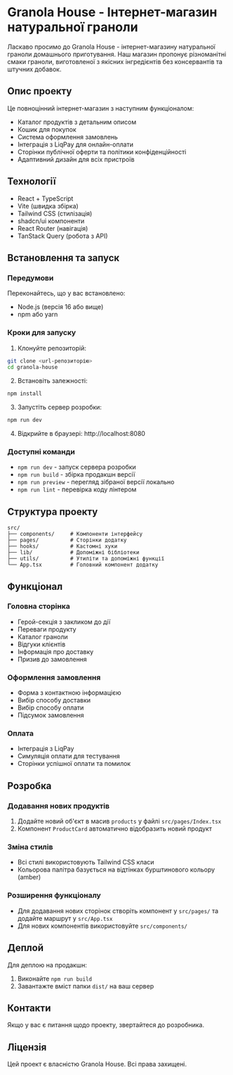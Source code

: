 # Granola House - Інтернет-магазин натуральної граноли

Ласкаво просимо до Granola House - інтернет-магазину натуральної граноли домашнього приготування. Наш магазин пропонує різноманітні смаки граноли, виготовленої з якісних інгредієнтів без консервантів та штучних добавок.

## Опис проекту

Це повноцінний інтернет-магазин з наступним функціоналом:
- Каталог продуктів з детальним описом
- Кошик для покупок
- Система оформлення замовлень
- Інтеграція з LiqPay для онлайн-оплати
- Сторінки публічної оферти та політики конфіденційності
- Адаптивний дизайн для всіх пристроїв

## Технології

- React + TypeScript
- Vite (швидка збірка)
- Tailwind CSS (стилізація)
- shadcn/ui компоненти
- React Router (навігація)
- TanStack Query (робота з API)

## Встановлення та запуск

### Передумови

Переконайтесь, що у вас встановлено:
- Node.js (версія 16 або вище)
- npm або yarn

### Кроки для запуску

1. Клонуйте репозиторій:
```bash
git clone <url-репозиторію>
cd granola-house
```

2. Встановіть залежності:
```bash
npm install
```

3. Запустіть сервер розробки:
```bash
npm run dev
```

4. Відкрийте в браузері: http://localhost:8080

### Доступні команди

- `npm run dev` - запуск сервера розробки
- `npm run build` - збірка продакшн версії
- `npm run preview` - перегляд зібраної версії локально
- `npm run lint` - перевірка коду лінтером

## Структура проекту

```
src/
├── components/     # Компоненти інтерфейсу
├── pages/          # Сторінки додатку
├── hooks/          # Кастомні хуки
├── lib/            # Допоміжні бібліотеки
├── utils/          # Утиліти та допоміжні функції
└── App.tsx         # Головний компонент додатку
```

## Функціонал

### Головна сторінка
- Герой-секція з закликом до дії
- Переваги продукту
- Каталог граноли
- Відгуки клієнтів
- Інформація про доставку
- Призив до замовлення

### Оформлення замовлення
- Форма з контактною інформацією
- Вибір способу доставки
- Вибір способу оплати
- Підсумок замовлення

### Оплата
- Інтеграція з LiqPay
- Симуляція оплати для тестування
- Сторінки успішної оплати та помилок

## Розробка

### Додавання нових продуктів
1. Додайте новий об'єкт в масив `products` у файлі `src/pages/Index.tsx`
2. Компонент `ProductCard` автоматично відобразить новий продукт

### Зміна стилів
- Всі стилі використовують Tailwind CSS класи
- Кольорова палітра базується на відтінках бурштинового кольору (amber)

### Розширення функціоналу
- Для додавання нових сторінок створіть компонент у `src/pages/` та додайте маршрут у `src/App.tsx`
- Для нових компонентів використовуйте `src/components/`

## Деплой

Для деплою на продакшн:
1. Виконайте `npm run build`
2. Завантажте вміст папки `dist/` на ваш сервер

## Контакти

Якщо у вас є питання щодо проекту, звертайтеся до розробника.

## Ліцензія

Цей проект є власністю Granola House. Всі права захищені.
